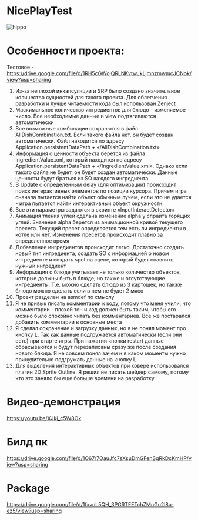 # NicePlayTest
 
![hippo](https://media.giphy.com/media/v1.Y2lkPTc5MGI3NjExeXVoanp0dzNnaTNndTB1OXV1YTJxY2IwY3pzYWlpNzFsOXNhNDN6biZlcD12MV9pbnRlcm5hbF9naWZfYnlfaWQmY3Q9Zw/u3RJ72744beMmLp5FN/source.gif)

# Особенности проекта:
Тестовое - https://drive.google.com/file/d/1RH5cGWojQRLNKvtwJkLjmnzmwmcJCNok/view?usp=sharing

1) Из-за неплохой инкапсуляции и SRP было создано значительное количество сущностей
для такого проекта. Для облегчения разработки и лучше читаемости кода был
использован Zenject
2) Маскимальное количество ингредиентов для блюдо - изменяемое число. Все
необходимые данные и view подтягиваются автоматически
3) Все возможные комбинации сохранются в файл AllDishCombination.txt. Если такого
файла нет, он будет создан автоматически. Файл находится по адресу
Application.persistentDataPath + «/AllDishCombination.txt»
4) Информация о ценности объекта берется из файла IngredientValue.xml, который
находится по адресу Application.persistentDataPath + «/IngredientValue.xml». Однако если
такого файла не будет, он будет создан автоматически. Данные ценности будут браться
из SO каждого ингредиента
5) В Update с определенным delay (для оптимизации) происходит поиск интерактивных
элементов по позиции курсора. Причем игра сначала пытается найти объект обычным
лучем, если это не удается - игра пытается найти интерактивный объект окружности.
6) Все эти параметры задаются в скрипте «InputInteractDetector»
7) Анимация тления углей сделана изменение alpha у спрайта горящих углей. Значения
alpha берется из анимационной кривой текущего пресета. Текущий пресет
определяется тем есть ли ингредиенты в котле или нет. Изменения пресетов
происходит плавно за определенное время
8) Добавление ингредиентов происходит легко. Достаточно создать новый тип
ингредиента, создать SO с информацией о новом ингредиенте и создать spot на сцене,
который будет спавнить нужный ингредиент
9) Информация о блюде учитывает не только количество объектов, которые должны быть
в блюде, но также и отсутствующие ингредиенты. Т.е. можно сделать блюдо из 3
картошек, но также блюдо можно сделать если в нем не будет 2 мясо
10) Проект разделен на asmdef по смыслу
11) Я не привык писать комментарии к коду, потому что меня учили, что комментарии -
плохой тон и код должен быть таким, чтобы его можно было спокойно читать без
комментариев. Все же постарался добавить комментарии в основные места
12) Я сделал сохранение и загрузку данных, но я не понял момент про кнопку L. Так как
данные подгружается автоматически (если они есть) при старте игры. При нажатии
кнопки restart данные сбрасываются и будут перезаписаны сразу же после создания
нового блюда. Я не совсем понял зачем и в каком моменты нужно принудительно
подгружать данные на кнопку L
13) Для выделения интерактивных объектов при ховере использовался плагин 2D Sprite
Outline. Я решил не писать шейдер самому, потому что это заняло бы еще больше
времени на разработку

# Видео-демонстрация
https://youtu.be/XJkj_c5W8Ok

# Билд пк
https://drive.google.com/file/d/1O67r7OauJfc7sXsuDmGFenSgRkDcKmHP/view?usp=sharing

# Package
https://drive.google.com/file/d/1fxvoL5QH_3PGRTFETchZMnGu2l8u-ez5/view?usp=sharing
